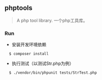 ## phptools

> A php tool library. 一个php工具库。

### Run

* 安装开发环境依赖

```shell
  $ composer install
```

* 执行测试（以测试Str.php为例）

```shell
  $ ./vendor/bin/phpunit tests/StrTest.php
```